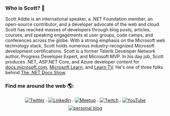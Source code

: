 ### Who is Scott? 🤔

Scott Addie is an international speaker, a .NET Foundation member, an open-source contributor, and a developer advocate of the web and cloud. Scott has reached masses of developers through blog posts, articles, courses, and speaking engagements at user groups, code camps, and conferences across the globe. With a strong emphasis on the Microsoft web technology stack, Scott holds numerous industry-recognized Microsoft development certifications. Scott is a former Telerik Developer Network author, Progress Developer Expert, and Microsoft MVP. In his day job, Scott produces .NET, ASP.NET Core, and Azure developer content for [docs.microsoft.com](https://docs.microsoft.com), [Microsoft Learn](https://docs.microsoft.com/learn), and [Learn TV](https://docs.microsoft.com/learn/tv). He's one of three folks behind [The .NET Docs Show](https://dotnetdocs.dev). 

### Find me around the web 🌎:

<p align="center">
  <a href="https://twitter.com/Scott_Addie">
    <img src="https://raw.githubusercontent.com/MikeCodesDotNET/MikeCodesDotNET/a8abbf37441f3253f74ea255a47f289208d7568c/Resources/twitter.svg" alt="Twitter" style="vertical-align:top; margin:4px">
  </a>  

  <a href="https://www.linkedin.com/in/scottaddie/">
    <img src="https://raw.githubusercontent.com/MikeCodesDotNET/MikeCodesDotNET/a8abbf37441f3253f74ea255a47f289208d7568c/Resources/linkedIn.svg" alt="LinkedIn" style="vertical-align:top; margin:4px">
  </a>

  <a href="https://www.meetup.com/members/223477479/">
    <img src="https://raw.githubusercontent.com/MikeCodesDotNET/MikeCodesDotNET/a8abbf37441f3253f74ea255a47f289208d7568c/Resources/meetup.svg" alt="Meetup" style="vertical-align:top; margin:4px">
  </a>

   <a href="https://www.twitch.tv/thedotnetdocs">
    <img src="https://raw.githubusercontent.com/MikeCodesDotNET/MikeCodesDotNET/a8abbf37441f3253f74ea255a47f289208d7568c/Resources/twitch.svg" alt="Twitch" style="vertical-align:top; margin:4px">
  </a>

 <a href="https://www.youtube.com/channel/UCIy_nKrwrd-naf_MPWtXdLA">
    <img src="https://raw.githubusercontent.com/MikeCodesDotNET/MikeCodesDotNET/a8abbf37441f3253f74ea255a47f289208d7568c/Resources/youTube.svg" alt="YouTube" style="vertical-align:top; margin:4px">
  </a>
  
 <a href="https://scottaddie.com">
    <img src="https://raw.githubusercontent.com/MikeCodesDotNET/MikeCodesDotNET/a8abbf37441f3253f74ea255a47f289208d7568c/Resources/personalBlog.svg" alt="personal blog" style="vertical-align:top; margin:4px">
  </a>  
</p>
